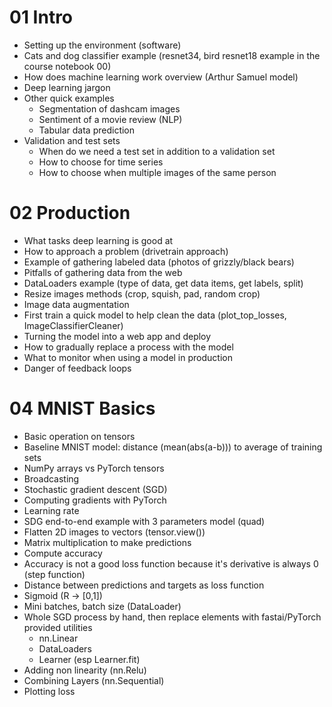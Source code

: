 # 01 Intro

- Setting up the environment (software)
- Cats and dog classifier example (resnet34, bird resnet18 example in the course notebook 00)
- How does machine learning work overview (Arthur Samuel model)
- Deep learning jargon
- Other quick examples
  - Segmentation of dashcam images
  - Sentiment of a movie review (NLP)
  - Tabular data prediction
- Validation and test sets
  - When do we need a test set in addition to a validation set
  - How to choose for time series
  - How to choose when multiple images of the same person

# 02 Production

- What tasks deep learning is good at
- How to approach a problem (drivetrain approach)
- Example of gathering labeled data (photos of grizzly/black bears)
- Pitfalls of gathering data from the web
- DataLoaders example (type of data, get data items, get labels, split)
- Resize images methods (crop, squish, pad, random crop)
- Image data augmentation
- First train a quick model to help clean the data (plot_top_losses, ImageClassifierCleaner)
- Turning the model into a web app and deploy
- How to gradually replace a process with the model
- What to monitor when using a model in production
- Danger of feedback loops

# 04 MNIST Basics

- Basic operation on tensors
- Baseline MNIST model: distance (mean(abs(a-b))) to average of training sets
- NumPy arrays vs PyTorch tensors
- Broadcasting
- Stochastic gradient descent (SGD)
- Computing gradients with PyTorch
- Learning rate
- SDG end-to-end example with 3 parameters model (quad)
- Flatten 2D images to vectors (tensor.view())
- Matrix multiplication to make predictions
- Compute accuracy
- Accuracy is not a good loss function because it's derivative is always 0 (step function)
- Distance between predictions and targets as loss function
- Sigmoid (R -> [0,1])
- Mini batches, batch size (DataLoader)
- Whole SGD process by hand, then replace elements with fastai/PyTorch provided utilities
  - nn.Linear
  - DataLoaders
  - Learner (esp Learner.fit)
- Adding non linearity (nn.Relu)
- Combining Layers (nn.Sequential)
- Plotting loss
